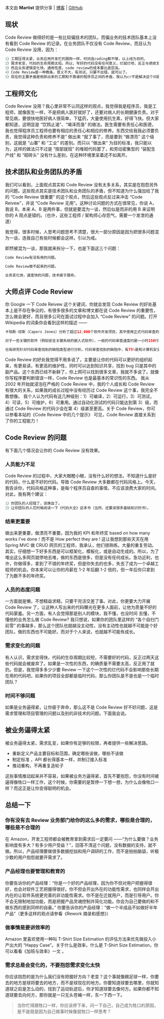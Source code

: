 本文由 **Martist** 提供分享 | [博客](http://www.martist.cn) | [GItHub](https://github.com/ma1203580780)

## 现状

Code Review 做得好的是一些比较偏技术的团队，而偏业务的技术团队基本上没有看到 Code Review 的记录。在业务团队不仅没有 Code Review，而且认为 Code Review 没用，因为：

```php
1）工期压得太紧，业务应用开发忙的跟狗一样，时间连coding都不够，以上线为目的，
2）需求老变，代码的生命周期太短。所以，写好的代码没有任何意义，烂就烂吧，反正与绩效无关。
3）而且业务逻辑变化快，通用性差，code review的成本要比底层高。
4）Code Review是一种教条，意义不大，有测试，只要不出错，就可以了。
5）现在的主要矛盾是倒排出来的工期和不靠谱的程序员之间的矛盾，我认为cr不是解决这个问题的银弹。不从实际情况出发光打正义的嘴炮实在太过于自慰了 。
```



## 工程师文化

Code Review 没用？我心里非常不认同这样的观点，我觉得我是程序员，我是工程师，就像医生一样，不是把病人医好就好了，还要对病人的长期健康负责。对于常见病，要很快地医好病人很简单，下猛药，大量使用抗生素，好得飞快。但大家都知道，这明显是 “饮鸩止渴”、“竭泽而渔” 的做法。医生需要有责任心和医德，我也觉得程序员工程师也要有相应的责任心和相应的修养。东西交给我我必须要负责，我觉得这种负责和修养不是” 做出来 “就了事了，而是要到 “做漂亮” 这个级别，这就是 “山寨” 和 “工业” 的差别。而只以 “做出来” 为目的标准，我只能以为，这样的做法只不过是 “按部就班” 的堆砌代码罢了，和劳动密集型的 “装配生产线” 和 “砌砖头” 没有什么差别，在这种环境里呆着还不如离开。



## 技术团队和业务团队的矛盾

我们可以看到，上面观点其实和 Code Review 没有太多关系，其实是在抱怨另外的问题。这些观点其实是技术团队和业务团队的矛盾，但不知道为什么强加给了我的 “Code Review 很重要” 的这个观点，然后这些观点反过来冲击 “Code Reivew”，并说 “Code Review 无用”。这种讨论问题的方式在很常见，你说 A，我说 B，本来 A、B 是两件事，但就是要混为一谈，然后似是而非的用 B 来证明你的 A 观点是错的。（也许，这些工程师 / 架构师心存怨气，需要一个发泄的通道）

我觉得，很多时候，人思考问题思考不清楚，很大一部分原因是因为把很多问题混为一谈，连我自己有些时候都会这样。引以为戒。

即然被混为一谈，那我就来拆分一下，也是下面这三个问题：

```php
Code Review有没有用的问题。

Code Review做不起来的问题。

业务变化快，速度快的问题，技术疲于跟命。
```



## 大师点评 Code Review

你 Google 一下 Code Reivew 这个关键词，你就会发现 Code Review 的好处基本上是不存在争议的，有很多很多的文章和博文都在说 Code Review 的重要性，怎么做会更好，而且很多公司在面试过程中会加入 “Code Review” 的问题。打开 Wikipedia 的词条你会看到这样的描述 ——

```php
卡珀斯·琼斯（Capers Jones）分析了超过12,000个软件开发项目，其中使用正式代码审查的项目，发现潜在缺陷率约在60-65%之间，若是非正式的代码审查，发现潜在缺陷率不到50%。大部分的测试，发现的潜在缺陷率会在30%左右。

对于一些关键的软件（例如安全关键系统的嵌入式软件），一般的代码审查速度约是一小时150行程序码，一小时审查数百行程序码的审查速度太快，可能无法找到程序中的问题。代码审查一般可以找到及移除约65%的错误，最高可以到85%。

也有研究针对代码审查找到的缺陷类型进行分析。代码审查找到的缺陷中，有75%是和计算机安全隐患有关。对于产品生命周期很长的软件公司而言，代码审查是很有效的工具。
```

Code Review 的好处我觉得不用多说了，主要是让你的代码可以更好的组织起来，有更易读，有更高的维护性，同时可以达到知识共享，找到 bug 只是其中的副产品。这个东西已经不新鲜了，你上网可以找到很多文章，我就不多说了。就像你写程序要判断错误一样，Code Review 也是最基本的常识性的东西。
我从 2002 年开始就浸泡在严格的 Code Review 中，我的个人成长和 Code Review 有很大的关系，如果我的成长过程中没有经历过 Code Review 这个事，我完全不敢想像。
我个人认为代码有这几种级别：1）可编译，2）可运行，3）可测试，4）可读，5）可维护，6）可重用。通过自动化测试的代码只能达到第 3）级，而通过 Code Review 的代码少会在第 4）级甚至更高。关于 Code Review，你可以参看本站的《Code Review 中的几个提示》
可见，Code Review 直接关系到了你的工程能力！



## Code Review 的问题

有下面几个情况会让你的 Code Review 没有效果。



### 人员能力不足

Code Review 的过程中，大家大眼瞪小眼，没有什么好的想法，不知道什么是好的代码，什么是不好的代码。导致 Code Review 大多数都在代码风格上。今天，我告诉你，代码风格这种事，是每个程序员自查的事情，不应该浪费大家的时间。对此，我有两个建议：

```php
1）你团队的人招错了，该换血了。
2）让你团队的人花时候阅读一下《代码大全》这本书（当然，还要读很多基础知识的书）。
```



### 结果更重要

做出来更重要，做漂亮不重要。因为我的 KPI 和年终奖 based on how many works I’ve done！而不是 How perfect they are ! 这让我想到那些天天在用 Spring MVC 做 CRUD 网页的工程师，我承认，他们很熟练。大量的重复劳动。其实，仔细想一下好多东西是可以框架化，模板化，或是自动生成的。所以，为了堆出这么多网页就停地去堆，做的东西是很多，但是没有任何成长。急功近利，也许，你做得多，拿到了不错的年终奖，但是你失去的也多，失去了成为一个卓越工程师的机会。你本来可以让你的月薪在 1-2 年后翻 1-2 倍的，但一年后你只拿到了为数不多的年终奖。



### 人员的态度问题

一方面就是懒，不想精益求精，只要干完活交差了事。对此，你更要大力开展 Code Review 了，让这种人写出来的代码曝光在更多人面前，让他为质量不好的代码蒙羞。另一方面，有人会觉得那是别人的模块，我不懂，也没时间 去懂，不懂他的业务怎么做 Code Review? 我只想说，如果你的团队里这样的 “各个自扫门前雪” 的事越多，那么这个团队也就越没主动性，没有主动性也就越不可能是个好团队，做的东西也不可能好。而对于个人来说，也就越不可能有成长。



### 需求变化的问题

有人认识，需求变得快，代码的生存周期比较短，不需要好的代码，反正过两天这些代码就会被废弃了。如果是一次性的东西，的确质量不需要太高，反正用了就扔。但是，我觉得多多少少要 Review 一下这个一次性的烂代码不会影响那些长期在用的代码吧，如果你的项目全部都是临时代码，那么你团队是不是也是一个临时团队？



### 时间不够问题

如果是业务逼得紧，让你疲于奔命，那么这不是 Code Review 好不好问题，这是需求管理和项目管理的问题以及别的非技术的问题。下面我会说。



## 被业务逼得太紧

被业务逼得太紧，需求乱变，如果你有足够的权限，再者提供一些解决思路。

- 重新定义产品主要目标和范围，确定哪些该做，哪些不该做
- 制定标准 ，API 都长得基本一样，并制订接入标准
- 推动重构，不再重复造轮子

这些事情推动起来并不容易，如果被业务方逼得紧，首先不要抱怨，你没有时间被逼得像牲口一样工作，这个时候，你需要的是暂停一下想一想，为什么会像牲口一样？而这正是让你变得聪明的机会。



## 总结一下



### 你有没有去 Review 业务部门给你的这么多的需求，哪些是合理的，哪些是不合理的

在 Amazon，开发工程师都会被教育拿到需求后一定要问 ——“为什么要做？业务影响度有多大？有多少用户受益？”，回答不清这个问题，没有数据的支持，就不做。所以，产品经理要做很多数据挖拙和用户调研的工作，而不是拍拍脑袋，听极少数的用户抱怨就要开需求了。



### 产品经理也要管理和教育的

你要告诉你的产品经理：“你是一个好的产品经理，因为你不但对用户把握得很好，也会对软件工艺把握得很好。你不但会开出外在的功能性需求，也同样会开出内在的让软件系统更完善的非功能性需求。你不是在迁就用户，而是引导用户。你不会无限制地加功能，而是把握产品灵魂控制并简化功能。你会为自己要做的和不做东西的感到同样的自豪。” 你要告诉你的产品经理：“做一个半成品不如做好半年产品”（更多这样的观点请参看《Rework 摘录和感想》）



### 做事情是要讲效率的

Amazon 里喜欢使用一种叫 T-Shirt Size Estimation 的评估方法来优先做投入小产出大的 “Happy Case”。关于什么是效率，什么是 T-Shirt Size Estimation，你可以看看《加班与效率》一文 。



### 需求总是会变化的，不要抱怨需求变化太快

你应该抱怨的是为什么我们没有把握好方向？老变？这个事就像踢足球一样，你要去的地方是球将要去的地方，而不是球现在的地方。你要知道球要去哪里，你就知道球之前是怎么动的，找到了运动轨迹后，你才知道球要去像何方。如果你都不知道球要去向何方，那你就是一只无头苍蝇一样，东一下西一下。

> 当你忙得跟牲口一样，你应该停下来，问一下自己，自己成为牲口的原因，是不是就是因为自己做事时候像就牲口一样思考？